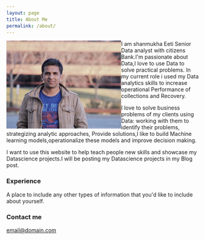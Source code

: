 ```yaml
---
layout: page
title: About Me
permalink: /about/
---
```


  <img align="left" width="300" height="230" src="/images/IMG_0048 (3).jpg" HSPACE=”50” VSPACE=”50”/>



I am shanmukha Eeti Senior Data analyst with citizens Bank.I'm passionate about Data,I love to use Data to solve practical problems. In my current role i used my Data analytics skills to increase operational Performance of collections and Recovery.

I love to solve business problems of my clients using Data: working with them to identify their problems, strategizing analytic approaches, Provide solutions,I like to build Machine learning models,operationalize these models and improve decision making.

I want to use this website to help teach people new skills and showcase my Datascience projects.I will be posting my Datascience projects in my Blog post.
</p>


### Experience

A place to include any other types of information that you'd like to include about yourself.

### Contact me

[email@domain.com](mailto:email@domain.com)
</body>
